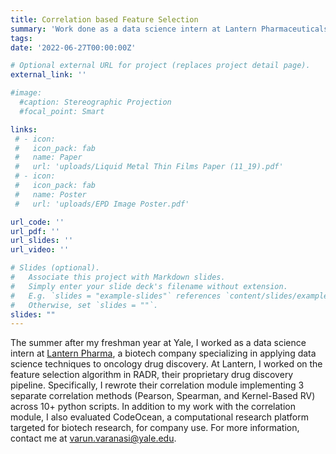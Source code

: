 ```yaml
---
title: Correlation based Feature Selection
summary: 'Work done as a data science intern at Lantern Pharmaceuticals'
tags:
date: '2022-06-27T00:00:00Z'

# Optional external URL for project (replaces project detail page).
external_link: ''

#image: 
  #caption: Stereographic Projection
  #focal_point: Smart

links:
 # - icon: 
 #   icon_pack: fab
 #   name: Paper
 #   url: 'uploads/Liquid Metal Thin Films Paper (11_19).pdf'
 # - icon: 
 #   icon_pack: fab
 #   name: Poster
 #   url: 'uploads/EPD Image Poster.pdf'

url_code: ''
url_pdf: ''
url_slides: ''
url_video: ''

# Slides (optional).
#   Associate this project with Markdown slides.
#   Simply enter your slide deck's filename without extension.
#   E.g. `slides = "example-slides"` references `content/slides/example-slides.md`.
#   Otherwise, set `slides = ""`.
slides: ""
---
```


The summer after my freshman year at Yale, I worked as a data science intern at [Lantern Pharma](https://www.lanternpharma.com/), a biotech company specializing in applying data science techniques to oncology drug discovery. At Lantern, I worked on the feature selection algorithm in RADR, their proprietary drug discovery pipeline. Specifically, I rewrote their correlation module implementing 3 separate correlation methods (Pearson, Spearman, and Kernel-Based RV) across 10+ python scripts. In addition to my work with the correlation module, I also evaluated CodeOcean, a computational research platform targeted for biotech research, for company use. For more information, contact me at varun.varanasi@yale.edu.



